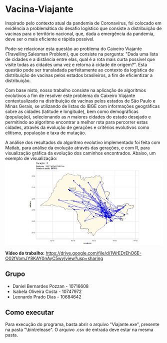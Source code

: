 # Vacina-Viajante
Inspirado pelo contexto atual da pandemia de Coronavírus, foi colocado em evidência a problemática do desafio logístico que consiste a distribuição de vacinas para o território nacional, que, dada a emergência da pandemia, deve ser o mais eficiente e rápida possível.

Pode-se relacionar esta questão ao problema do Caixeiro Viajante (Travelling Salesman Problem), que consiste na pergunta: "Dada uma lista de cidades e a distância entre elas, qual é a rota mais curta possível que visite todas as cidades uma vez e retorna à cidade de origem?". Esta questão pode ser transladada perfeitamente ao contexto da logística de distribuição de vacinas pelos estados brasileiros, a fim de eficientizar a distribuição.

Com base nisto, nosso trabalho consiste na aplicação de algoritmos evolutivos a fim de resolver este problema do Caixeiro Viajante contextualizado na distribuição de vacinas pelos estados de São Paulo e Minas Gerais, se utilizando de listas do IBGE com informações geográficas sobre as cidades (latitude e longitude), bem como demográficas (população), selecionando as *n* maiores cidades do estado desejado e permitindo ao algoritmo encontrar a melhor rota para percorrer estas cidades, através da evolução de gerações e critérios evolutivos como elitismo, população e taxa de mutação.

A análise dos resultados do algoritmo evolutivo implementado foi feita com Matlab, para análise da evolução através das gerações, e com R, para visualização gráfica da evolução dos caminhos encontrados. Abaixo, um exemplo de visualização:
![alt-text](https://github.com/LeonardoPradoDias/Vacina-Viajante/blob/main/evolu%C3%A7%C3%A3o.gif)

**Vídeo do trabalho:** https://drive.google.com/file/d/1WrEDrEhO6E-O02fVomJY8KAY0nAyC5wy/view?usp=sharing

## Grupo
- Daniel Bernardes Pozzan - 10716608
- Isabela Oliveira Costa - 10747972
- Leonardo Prado Dias - 10684642

## Como executar
Para execução do programa, basta abrir o arquivo "Viajante.exe", presente na pasta "\bin\release". O arquivo .csv de entrada deve estar na mesma pasta.
